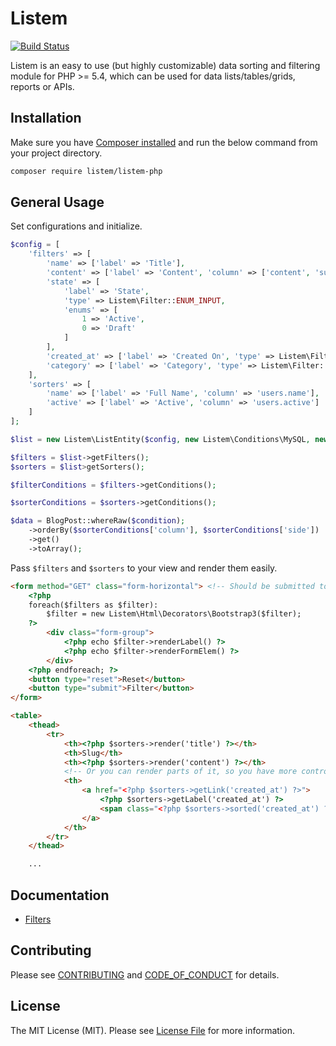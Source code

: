 # Listem

[![Build Status](https://travis-ci.org/listem/listem-php.svg?branch=master)](https://travis-ci.org/listem/listem-php)

Listem is an easy to use (but highly customizable) data sorting and filtering module for PHP >= 5.4, which can be used for data lists/tables/grids, reports or APIs.

## Installation

Make sure you have [Composer installed](https://getcomposer.org/doc/00-intro.md#globally) and run the below command from your project directory.

```bash
composer require listem/listem-php
```

## General Usage

Set configurations and initialize.

```php
$config = [
    'filters' => [
        'name' => ['label' => 'Title'],
        'content' => ['label' => 'Content', 'column' => ['content', 'summary']],
        'state' => [
            'label' => 'State',
            'type' => Listem\Filter::ENUM_INPUT,
            'enums' => [
                1 => 'Active',
                0 => 'Draft'
            ]
        ],
        'created_at' => ['label' => 'Created On', 'type' => Listem\Filter::DATE],
        'category' => ['label' => 'Category', 'type' => Listem\Filter::ENUM_SELECT]
    ],
    'sorters' => [
        'name' => ['label' => 'Full Name', 'column' => 'users.name'],
        'active' => ['label' => 'Active', 'column' => 'users.active']
    ]
];

$list = new Listem\ListEntity($config, new Listem\Conditions\MySQL, new Listem\Params\Get);

$filters = $list->getFilters();
$sorters = $list>getSorters();

$filterConditions = $filters->getConditions();

$sorterConditions = $sorters->getConditions();

$data = BlogPost::whereRaw($condition);
    ->orderBy($sorterConditions['column'], $sorterConditions['side'])
    ->get()
    ->toArray();
```


Pass `$filters` and `$sorters` to your view and render them easily.

```html
<form method="GET" class="form-horizontal"> <!-- Should be submitted to the current page -->
    <?php 
	foreach($filters as $filter): 
		$filter = new Listem\Html\Decorators\Bootstrap3($filter);
	?>
        <div class="form-group">
            <?php echo $filter->renderLabel() ?>
            <?php echo $filter->renderFormElem() ?>
        </div>
    <?php endforeach; ?>
    <button type="reset">Reset</button>
    <button type="submit">Filter</button>
</form>

<table>
    <thead>
        <tr>
            <th><?php $sorters->render('title') ?></th>
            <th>Slug</th>
            <th><?php $sorters->render('content') ?></th>
            <!-- Or you can render parts of it, so you have more control -->
            <th>
                <a href="<?php $sorters->getLink('created_at') ?>">
                    <?php $sorters->getLabel('created_at') ?>
                    <span class="<?php $sorters->sorted('created_at') ? 'up' : 'down' ?>"></span>
                </a>
            </th>
        </tr>
    </thead>

    ...
```

## Documentation

- [Filters](docs/filters.md)   

## Contributing

Please see [CONTRIBUTING](CONTRIBUTING.md) and [CODE_OF_CONDUCT](CODE_OF_CONDUCT.md) for details.

## License

The MIT License (MIT). Please see [License File](LICENSE.md) for more information.